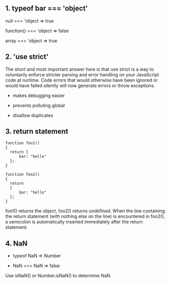 ## 1. typeof bar === 'object'

null === 'object => true

function() === 'object => false

array === 'object => true

## 2. 'use strict'

The short and most important answer here is that use strict is a way to voluntarily enforce stricter parsing and error handling on your JavaScript code at runtime. Code errors that would otherwise have been ignored or would have failed silently will now generate errors or throw exceptions.
    
  * makes debugging easier

  * prevents polluting global

  * disallow duplicates

## 3. return statement

```
function foo1()
{
  return {
      bar: "hello"
  };
}

function foo2()
{
  return
  {
      bar: "hello"
  };
}
```

foo1() returns the object, foo2() returns undefined. When the line containing the return statement (with nothing else on the line) is encountered in foo2(), a semicolon is automatically inserted immediately after the return statement.

## 4. NaN

* typeof NaN => Number

* NaN === NaN => false

Use isNaN() or Number.isNaN() to determine NaN.


